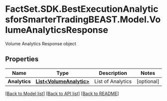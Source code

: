 # FactSet.SDK.BestExecutionAnalyticsforSmarterTradingBEAST.Model.VolumeAnalyticsResponse
Volume Analytics Response object

## Properties

Name | Type | Description | Notes
------------ | ------------- | ------------- | -------------
**Analytics** | [**List&lt;VolumeAnalytic&gt;**](VolumeAnalytic.md) | List of Analytics | [optional] 

[[Back to Model list]](../README.md#documentation-for-models) [[Back to API list]](../README.md#documentation-for-api-endpoints) [[Back to README]](../README.md)

